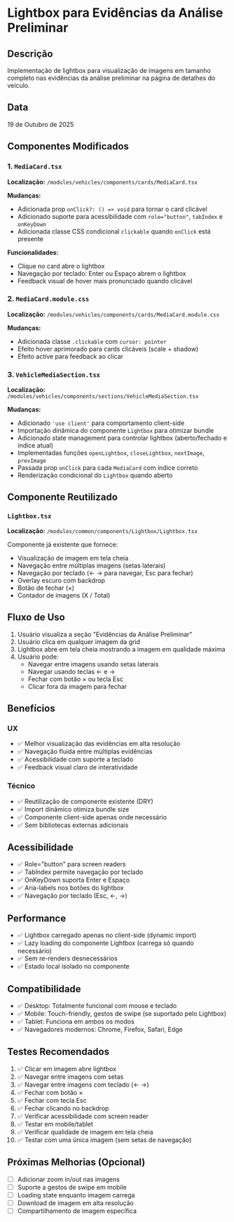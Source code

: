 # Lightbox para Evidências da Análise Preliminar

## Descrição
Implementação de lightbox para visualização de imagens em tamanho completo nas evidências da análise preliminar na página de detalhes do veículo.

## Data
19 de Outubro de 2025

## Componentes Modificados

### 1. `MediaCard.tsx`
**Localização:** `/modules/vehicles/components/cards/MediaCard.tsx`

**Mudanças:**
- Adicionada prop `onClick?: () => void` para tornar o card clicável
- Adicionado suporte para acessibilidade com `role="button"`, `tabIndex` e `onKeyDown`
- Adicionada classe CSS condicional `clickable` quando `onClick` está presente

**Funcionalidades:**
- Clique no card abre o lightbox
- Navegação por teclado: Enter ou Espaço abrem o lightbox
- Feedback visual de hover mais pronunciado quando clicável

### 2. `MediaCard.module.css`
**Localização:** `/modules/vehicles/components/cards/MediaCard.module.css`

**Mudanças:**
- Adicionada classe `.clickable` com `cursor: pointer`
- Efeito hover aprimorado para cards clicáveis (scale + shadow)
- Efeito active para feedback ao clicar

### 3. `VehicleMediaSection.tsx`
**Localização:** `/modules/vehicles/components/sections/VehicleMediaSection.tsx`

**Mudanças:**
- Adicionado `'use client'` para comportamento client-side
- Importação dinâmica do componente `Lightbox` para otimizar bundle
- Adicionado state management para controlar lightbox (aberto/fechado e índice atual)
- Implementadas funções `openLightbox`, `closeLightbox`, `nextImage`, `prevImage`
- Passada prop `onClick` para cada `MediaCard` com índice correto
- Renderização condicional do `Lightbox` quando aberto

## Componente Reutilizado

### `Lightbox.tsx`
**Localização:** `/modules/common/components/Lightbox/Lightbox.tsx`

Componente já existente que fornece:
- Visualização de imagem em tela cheia
- Navegação entre múltiplas imagens (setas laterais)
- Navegação por teclado (← → para navegar, Esc para fechar)
- Overlay escuro com backdrop
- Botão de fechar (×)
- Contador de imagens (X / Total)

## Fluxo de Uso

1. Usuário visualiza a seção "Evidências da Análise Preliminar"
2. Usuário clica em qualquer imagem da grid
3. Lightbox abre em tela cheia mostrando a imagem em qualidade máxima
4. Usuário pode:
   - Navegar entre imagens usando setas laterais
   - Navegar usando teclas ← e →
   - Fechar com botão × ou tecla Esc
   - Clicar fora da imagem para fechar

## Benefícios

### UX
- ✅ Melhor visualização das evidências em alta resolução
- ✅ Navegação fluida entre múltiplas evidências
- ✅ Acessibilidade com suporte a teclado
- ✅ Feedback visual claro de interatividade

### Técnico
- ✅ Reutilização de componente existente (DRY)
- ✅ Import dinâmico otimiza bundle size
- ✅ Componente client-side apenas onde necessário
- ✅ Sem bibliotecas externas adicionais

## Acessibilidade

- ✅ Role="button" para screen readers
- ✅ TabIndex permite navegação por teclado
- ✅ OnKeyDown suporta Enter e Espaço
- ✅ Aria-labels nos botões do lightbox
- ✅ Navegação por teclado (Esc, ←, →)

## Performance

- ✅ Lightbox carregado apenas no client-side (dynamic import)
- ✅ Lazy loading do componente Lightbox (carrega só quando necessário)
- ✅ Sem re-renders desnecessários
- ✅ Estado local isolado no componente

## Compatibilidade

- ✅ Desktop: Totalmente funcional com mouse e teclado
- ✅ Mobile: Touch-friendly, gestos de swipe (se suportado pelo Lightbox)
- ✅ Tablet: Funciona em ambos os modos
- ✅ Navegadores modernos: Chrome, Firefox, Safari, Edge

## Testes Recomendados

1. ✅ Clicar em imagem abre lightbox
2. ✅ Navegar entre imagens com setas
3. ✅ Navegar entre imagens com teclado (← →)
4. ✅ Fechar com botão ×
5. ✅ Fechar com tecla Esc
6. ✅ Fechar clicando no backdrop
7. ✅ Verificar acessibilidade com screen reader
8. ✅ Testar em mobile/tablet
9. ✅ Verificar qualidade de imagem em tela cheia
10. ✅ Testar com uma única imagem (sem setas de navegação)

## Próximas Melhorias (Opcional)

- [ ] Adicionar zoom in/out nas imagens
- [ ] Suporte a gestos de swipe em mobile
- [ ] Loading state enquanto imagem carrega
- [ ] Download de imagem em alta resolução
- [ ] Compartilhamento de imagem específica
